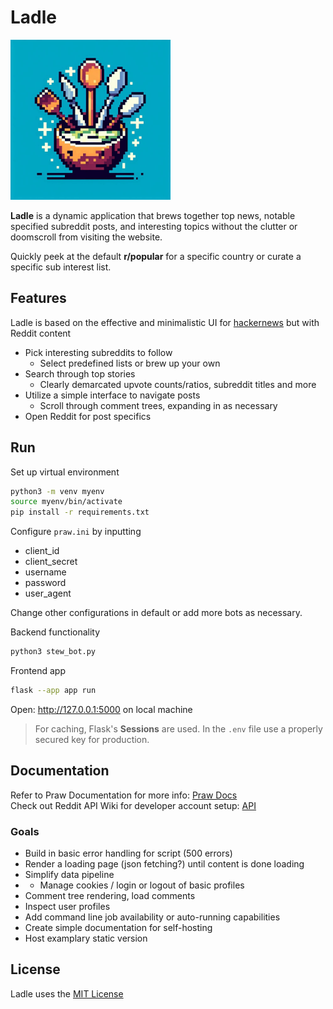 # Ladle

<img src="static/images/LadleApp.png" width="256" alt="Ladle Logo">

**Ladle** is a dynamic application that brews together top news, notable specified subreddit posts, and interesting topics without the clutter or doomscroll from visiting the website. 

Quickly peek at the default **r/popular** for a specific country or curate a specific sub interest list. 

## Features
Ladle is based on the effective and minimalistic UI for [hackernews](https://news.ycombinator.com/) but with Reddit content
- Pick interesting subreddits to follow
  - Select predefined lists or brew up your own
- Search through top stories
  - Clearly demarcated upvote counts/ratios, subreddit titles and more
- Utilize a simple interface to navigate posts
  - Scroll through comment trees, expanding in as necessary
- Open Reddit for post specifics

## Run
Set up virtual environment
```bash
python3 -m venv myenv
source myenv/bin/activate
pip install -r requirements.txt
```

Configure `praw.ini` by inputting
- client_id
- client_secret
- username
- password
- user_agent

Change other configurations in default or add more bots as necessary.

Backend functionality
```bash
python3 stew_bot.py
```

Frontend app
```bash
flask --app app run
```
Open: http://127.0.0.1:5000 on local machine

> For caching, Flask's **Sessions** are used. In the `.env` file use a properly secured key for production.

## Documentation

Refer to Praw Documentation for more info:  [Praw Docs](https://praw.readthedocs.io/en/stable/index.html)\
Check out Reddit API Wiki for developer account setup: [API](https://www.reddit.com/wiki/api/) 

### Goals
- Build in basic error handling for script (500 errors)
- Render a loading page (json fetching?) until content is done loading
- Simplify data pipeline
- * Manage cookies / login or logout of basic profiles
- Comment tree rendering, load comments
- Inspect user profiles
- Add command line job availability or auto-running capabilities
- Create simple documentation for self-hosting
- Host examplary static version

## License

Ladle uses the [MIT License](https://opensource.org/license/mit)
